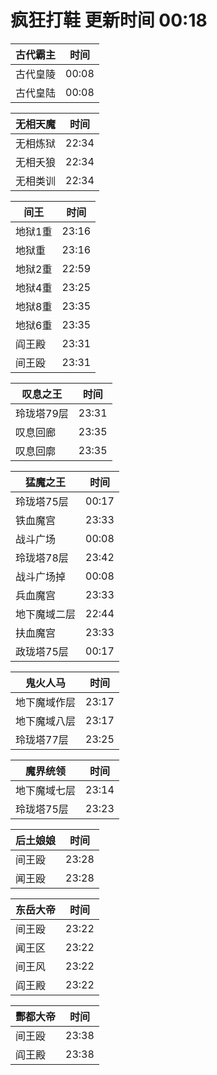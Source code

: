 # 疯狂打鞋 更新时间 00:18

| 古代霸主   | 时间    |
|--------|-------|
| 古代皇陵 | 00:08 |
| 古代皇陆 | 00:08 |

| 无相天魔   | 时间    |
|--------|-------|
| 无相炼狱 | 22:34 |
| 无相夭狼 | 22:34 |
| 无相类训 | 22:34 |

| 间王   | 时间    |
|--------|-------|
| 地狱1重 | 23:16 |
| 地狱重 | 23:16 |
| 地狱2重 | 22:59 |
| 地狱4重 | 23:25 |
| 地狱8重 | 23:35 |
| 地狱6重 | 23:35 |
| 阎王殿 | 23:31 |
| 间王殴 | 23:31 |

| 叹息之王   | 时间    |
|--------|-------|
| 玲珑塔79层 | 23:31 |
| 叹息回廊 | 23:35 |
| 叹息回廓 | 23:35 |

| 猛魔之王   | 时间    |
|--------|-------|
| 玲珑塔75层 | 00:17 |
| 铁血魔宫 | 23:33 |
| 战斗广场 | 00:08 |
| 玲珑塔78层 | 23:42 |
| 战斗广场掉 | 00:08 |
| 兵血魔宫 | 23:33 |
| 地下魔域二层 | 22:44 |
| 扶血魔宫 | 23:33 |
| 政珑塔75层 | 00:17 |

| 鬼火人马   | 时间    |
|--------|-------|
| 地下魔域作层 | 23:17 |
| 地下魔域八层 | 23:17 |
| 玲珑塔77层 | 23:25 |

| 魔界统领   | 时间    |
|--------|-------|
| 地下魔域七层 | 23:14 |
| 玲珑塔75层 | 23:23 |

| 后土娘娘   | 时间    |
|--------|-------|
| 间王殴 | 23:28 |
| 闻王殴 | 23:28 |

| 东岳大帝   | 时间    |
|--------|-------|
| 间王殴 | 23:22 |
| 闻王区 | 23:22 |
| 间王风 | 23:22 |
| 阎王殿 | 23:22 |

| 酆都大帝   | 时间    |
|--------|-------|
| 间王殴 | 23:38 |
| 阎王殿 | 23:38 |